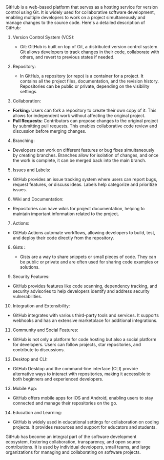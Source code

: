GitHub is a web-based platform that serves as a hosting service for version control using Git. It is widely used for collaborative software development, enabling multiple developers to work on a project simultaneously and manage changes to the source code. Here's a detailed description of GitHub:

1. Version Control System (VCS):
   - Git:  GitHub is built on top of Git, a distributed version control system. Git allows developers to track changes in their code, collaborate with others, and revert to previous states if needed.

2. Repository:
   - In GitHub, a repository (or repo) is a container for a project. It contains all the project files, documentation, and the revision history. Repositories can be public or private, depending on the visibility settings.

 3. Collaboration:
   - **Forking:** Users can fork a repository to create their own copy of it. This allows for independent work without affecting the original project.
   - **Pull Requests:** Contributors can propose changes to the original project by submitting pull requests. This enables collaborative code review and discussion before merging changes.

 4. Branching:
   - Developers can work on different features or bug fixes simultaneously by creating branches. Branches allow for isolation of changes, and once the work is complete, it can be merged back into the main branch.

 5. Issues and Labels:
   - GitHub provides an issue tracking system where users can report bugs, request features, or discuss ideas. Labels help categorize and prioritize issues.

 6. Wiki and Documentation:
   - Repositories can have wikis for project documentation, helping to maintain important information related to the project.

 7. Actions:
   - GitHub Actions automate workflows, allowing developers to build, test, and deploy their code directly from the repository.

8. Gists :
   - Gists are a way to share snippets or small pieces of code. They can be public or private and are often used for sharing code examples or solutions.

 9. Security Features:
   - GitHub provides features like code scanning, dependency tracking, and security advisories to help developers identify and address security vulnerabilities.

10. Integration and Extensibility:
   - GitHub integrates with various third-party tools and services. It supports webhooks and has an extensive marketplace for additional integrations.

 11. Community and Social Features:
   - GitHub is not only a platform for code hosting but also a social platform for developers. Users can follow projects, star repositories, and contribute to discussions.

 12. Desktop and CLI:
   - GitHub Desktop and the command-line interface (CLI) provide alternative ways to interact with repositories, making it accessible to both beginners and experienced developers.

 13. Mobile App:
   - GitHub offers mobile apps for iOS and Android, enabling users to stay connected and manage their repositories on the go.

 14. Education and Learning:
   - GitHub is widely used in educational settings for collaboration on coding projects. It provides resources and support for educators and students.

GitHub has become an integral part of the software development ecosystem, fostering collaboration, transparency, and open source contributions. It is used by individual developers, small teams, and large organizations for managing and collaborating on software projects.
